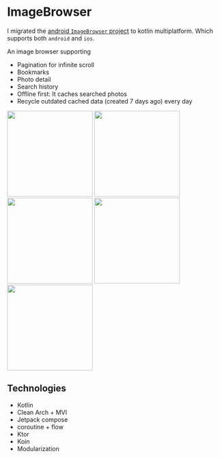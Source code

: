 # ImageBrowser
I migrated the [android `ImageBrowser` project](https://github.com/RosaHosseini/ImageBrowser) to kotlin multiplatform. Which supports both `android` and `ios`.

An image browser supporting
 - Pagination for infinite scroll
 - Bookmarks
 - Photo detail
 - Search history
 - Offline first: It caches searched photos
 - Recycle outdated cached data (created 7 days ago) every day 
 
 <p float="center">
    <img src="screenshots/1.png" width ="200">
    <img src="screenshots/2.png" width ="200">
    <img src="screenshots/3.png" width ="200">
    <img src="screenshots/4.png" width ="200">
    <img src="screenshots/5.png" width ="200">
</p>
 
 ## Technologies
  - Kotlin
  - Clean Arch + MVI
  - Jetpack compose
  - coroutine + flow
  - Ktor
  - Koin
  - Modularization
